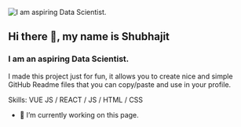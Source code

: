 ![I am aspiring Data Scientist. ](https://github.com/ShubhajitRC/ShubhajitRC/blob/main/Shubhajit_Banner.gif)

## Hi there 👋, my name is Shubhajit
### I am an aspiring Data Scientist. 


I made this project just for fun, it allows you to create nice and simple GitHub Readme files that you can copy/paste and use in your profile.

Skills: VUE JS / REACT / JS / HTML / CSS

- 🔭 I’m currently working on this page. 




